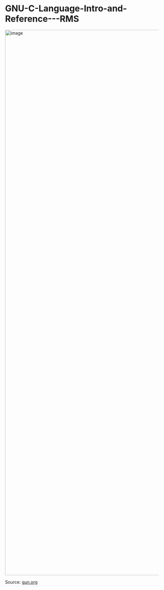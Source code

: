 # GNU-C-Language-Intro-and-Reference---RMS

<img width="1785" alt="image" src="https://user-images.githubusercontent.com/2202271/189114495-a3a94de9-fbc5-4e9b-afc9-8deb851049c4.png">

Source: [gun.org](https://lists.gnu.org/archive/html/info-gnu/2022-09/msg00005.html)
